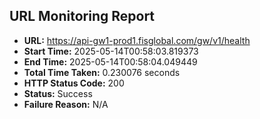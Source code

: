 ## URL Monitoring Report

- **URL:** https://api-gw1-prod1.fisglobal.com/gw/v1/health
- **Start Time:** 2025-05-14T00:58:03.819373
- **End Time:** 2025-05-14T00:58:04.049449
- **Total Time Taken:** 0.230076 seconds
- **HTTP Status Code:** 200
- **Status:** Success
- **Failure Reason:** N/A
